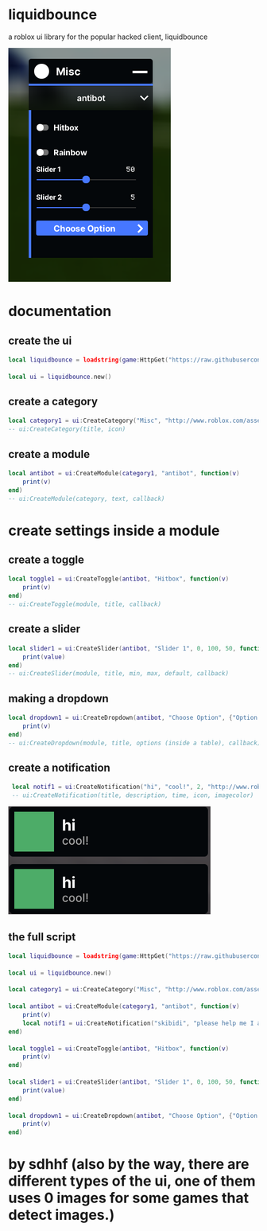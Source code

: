 # liquidbounce
a roblox ui library for the popular hacked client, liquidbounce

![example image of the liquidbounce ui library](https://raw.githubusercontent.com/sdhhf1245/liquidbounce/main/example.png)


# documentation
## create the ui
```lua
local liquidbounce = loadstring(game:HttpGet("https://raw.githubusercontent.com/sdhhf1245/liquidbounce/main/noimages.lua", true))()

local ui = liquidbounce.new()
```

## create a category
```lua
local category1 = ui:CreateCategory("Misc", "http://www.roblox.com/asset/?id=6026568227")
-- ui:CreateCategory(title, icon)
```

## create a module
```lua
local antibot = ui:CreateModule(category1, "antibot", function(v)
    print(v)
end)
-- ui:CreateModule(category, text, callback)
```

# create settings inside a module
## create a toggle
```lua
local toggle1 = ui:CreateToggle(antibot, "Hitbox", function(v)
    print(v)
end)
-- ui:CreateToggle(module, title, callback)
```

## create a slider
```lua
local slider1 = ui:CreateSlider(antibot, "Slider 1", 0, 100, 50, function(value)
    print(value)
end)
-- ui:CreateSlider(module, title, min, max, default, callback)
```

## making a dropdown
```lua
local dropdown1 = ui:CreateDropdown(antibot, "Choose Option", {"Option 1", "Option 2", "Option 3", "Option 4"}, function(v)
    print(v)
end)
-- ui:CreateDropdown(module, title, options (inside a table), callback)
```

## create a notification
```lua
 local notif1 = ui:CreateNotification("hi", "cool!", 2, "http://www.roblox.com/asset/?id=6031068421", colors.Green)
 -- ui:CreateNotification(title, description, time, icon, imagecolor)
```
![example image of a notification](https://raw.githubusercontent.com/sdhhf1245/liquidbounce/main/notification.png)

## the full script
```lua
local liquidbounce = loadstring(game:HttpGet("https://raw.githubusercontent.com/sdhhf1245/liquidbounce/main/noimages.lua", true))()

local ui = liquidbounce.new()

local category1 = ui:CreateCategory("Misc", "http://www.roblox.com/asset/?id=6026568227")

local antibot = ui:CreateModule(category1, "antibot", function(v)
    print(v)
    local notif1 = ui:CreateNotification("skibidi", "please help me I am going insane fadsadfs ;ljadfs jl;kadfs jkl;adfs l;jkaf dsljk;adfs jkl;adfs jkl;adfs j som e more text to make it longer...", 2, "http://www.roblox.com/asset/?id=6031068421", colors.Green)
end)

local toggle1 = ui:CreateToggle(antibot, "Hitbox", function(v)
    print(v)
end)

local slider1 = ui:CreateSlider(antibot, "Slider 1", 0, 100, 50, function(value)
    print(value)
end)

local dropdown1 = ui:CreateDropdown(antibot, "Choose Option", {"Option 1", "Option 2", "Option 3", "Option 4"}, function(v)
    print(v)
end)
```

# by sdhhf (also by the way, there are different types of the ui, one of them uses 0 images for some games that detect images.)
